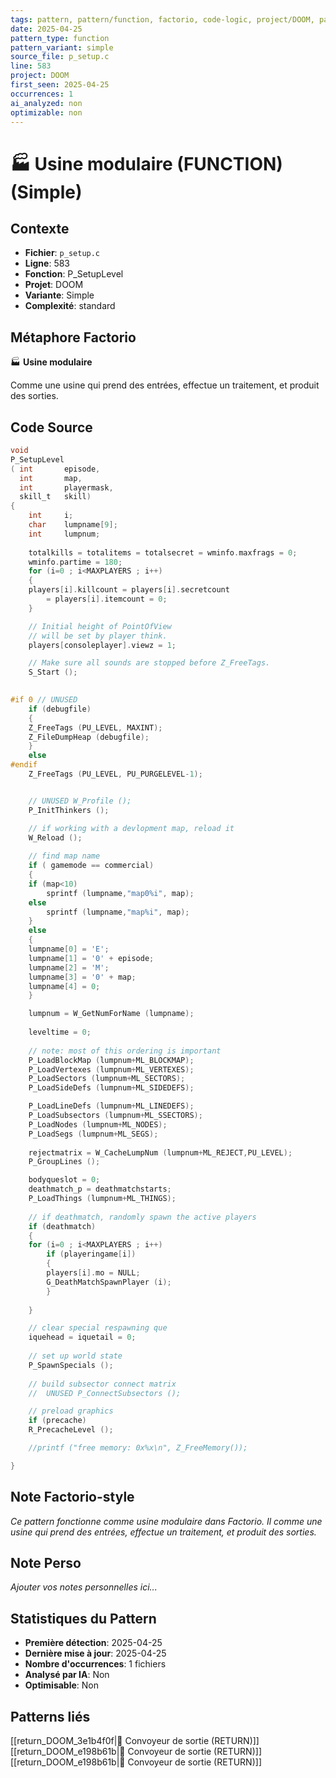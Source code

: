 ```yaml
---
tags: pattern, pattern/function, factorio, code-logic, project/DOOM, pattern/variant/simple
date: 2025-04-25
pattern_type: function
pattern_variant: simple
source_file: p_setup.c
line: 583
project: DOOM
first_seen: 2025-04-25
occurrences: 1
ai_analyzed: non
optimizable: non
---
```


# 🏭 Usine modulaire (FUNCTION) (Simple)

## Contexte
- **Fichier**: `p_setup.c`
- **Ligne**: 583
- **Fonction**: P_SetupLevel
- **Projet**: DOOM
- **Variante**: Simple
- **Complexité**: standard

## Métaphore Factorio
🏭 **Usine modulaire**

Comme une usine qui prend des entrées, effectue un traitement, et produit des sorties.

## Code Source
```c
void
P_SetupLevel
( int		episode,
  int		map,
  int		playermask,
  skill_t	skill)
{
    int		i;
    char	lumpname[9];
    int		lumpnum;
	
    totalkills = totalitems = totalsecret = wminfo.maxfrags = 0;
    wminfo.partime = 180;
    for (i=0 ; i<MAXPLAYERS ; i++)
    {
	players[i].killcount = players[i].secretcount 
	    = players[i].itemcount = 0;
    }

    // Initial height of PointOfView
    // will be set by player think.
    players[consoleplayer].viewz = 1; 

    // Make sure all sounds are stopped before Z_FreeTags.
    S_Start ();			

    
#if 0 // UNUSED
    if (debugfile)
    {
	Z_FreeTags (PU_LEVEL, MAXINT);
	Z_FileDumpHeap (debugfile);
    }
    else
#endif
	Z_FreeTags (PU_LEVEL, PU_PURGELEVEL-1);


    // UNUSED W_Profile ();
    P_InitThinkers ();

    // if working with a devlopment map, reload it
    W_Reload ();			
	   
    // find map name
    if ( gamemode == commercial)
    {
	if (map<10)
	    sprintf (lumpname,"map0%i", map);
	else
	    sprintf (lumpname,"map%i", map);
    }
    else
    {
	lumpname[0] = 'E';
	lumpname[1] = '0' + episode;
	lumpname[2] = 'M';
	lumpname[3] = '0' + map;
	lumpname[4] = 0;
    }

    lumpnum = W_GetNumForName (lumpname);
	
    leveltime = 0;
	
    // note: most of this ordering is important	
    P_LoadBlockMap (lumpnum+ML_BLOCKMAP);
    P_LoadVertexes (lumpnum+ML_VERTEXES);
    P_LoadSectors (lumpnum+ML_SECTORS);
    P_LoadSideDefs (lumpnum+ML_SIDEDEFS);

    P_LoadLineDefs (lumpnum+ML_LINEDEFS);
    P_LoadSubsectors (lumpnum+ML_SSECTORS);
    P_LoadNodes (lumpnum+ML_NODES);
    P_LoadSegs (lumpnum+ML_SEGS);
	
    rejectmatrix = W_CacheLumpNum (lumpnum+ML_REJECT,PU_LEVEL);
    P_GroupLines ();

    bodyqueslot = 0;
    deathmatch_p = deathmatchstarts;
    P_LoadThings (lumpnum+ML_THINGS);
    
    // if deathmatch, randomly spawn the active players
    if (deathmatch)
    {
	for (i=0 ; i<MAXPLAYERS ; i++)
	    if (playeringame[i])
	    {
		players[i].mo = NULL;
		G_DeathMatchSpawnPlayer (i);
	    }
			
    }

    // clear special respawning que
    iquehead = iquetail = 0;		
	
    // set up world state
    P_SpawnSpecials ();
	
    // build subsector connect matrix
    //	UNUSED P_ConnectSubsectors ();

    // preload graphics
    if (precache)
	R_PrecacheLevel ();

    //printf ("free memory: 0x%x\n", Z_FreeMemory());

}
```

## Note Factorio-style
*Ce pattern fonctionne comme usine modulaire dans Factorio. Il comme une usine qui prend des entrées, effectue un traitement, et produit des sorties.*

## Note Perso
*Ajouter vos notes personnelles ici...*

## Statistiques du Pattern
- **Première détection**: 2025-04-25
- **Dernière mise à jour**: 2025-04-25
- **Nombre d'occurrences**: 1 fichiers
- **Analysé par IA**: Non
- **Optimisable**: Non

## Patterns liés
[[return_DOOM_3e1b4f0f|🚚 Convoyeur de sortie (RETURN)]]
[[return_DOOM_e198b61b|🚚 Convoyeur de sortie (RETURN)]]
[[return_DOOM_e198b61b|🚚 Convoyeur de sortie (RETURN)]]
